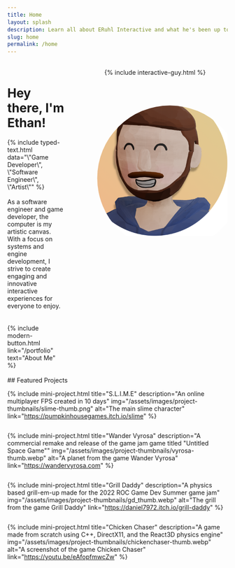 ```yaml
---
title: Home
layout: splash
description: Learn all about ERuhl Interactive and what he's been up to! 
slug: home
permalink: /home
---
```


<style>
    #column-right
    {
       text-align:center; 
       margin-left:40px;
    }
    #mini-projects
    {
        display: flex; 
        align-content: space-around;
        justify-content: space-between;
        flex-wrap: wrap;
    }
    #portrait
    { margin-top: 10%;}

 @media screen and (max-width: 900px) 
 {
    #header-intro
    {
        flex-direction: column;
    }
    #column-right
    {
        margin-left:0px;
        margin-top:50px;
    }
 }
 @media screen and (max-width: 600px)
 {

    #mini-projects
    {
        flex-direction: column;
    }
 }
</style>
<br>

<div style="display:flex" id="header-intro">
    <div id="column-left" style="flex-basis: 50%; flex-grow:5;">
<h1>Hey there, I'm <strong>Ethan</strong>!</h1>
{% include typed-text.html
    data="\"Game Developer\", \"Software Engineer\", \"Artist\""
%}
<br>
<br>
As a software engineer and game developer, the computer is my artistic canvas. With a focus on systems and engine development, I strive to create engaging and innovative interactive experiences for everyone to enjoy.
<br>
<br>
<br>
{% include modern-button.html link="/portfolio" text="About Me" %}
</div>
<div id="column-right">
    {% include interactive-guy.html %}
    <img src="/assets/images/portrait.png" id="portrait" style="width:400px;  clip-path:circle(50% at 200px 200px);" alt="E-Ruhl Interactive's Avatar">
</div>

</div>
<br>
## Featured Projects

<div id="mini-projects" style="">

{% include mini-project.html
    title="S.L.I.M.E"
    description="An online multiplayer FPS created in 10 days"
    img="/assets/images/project-thumbnails/slime-thumb.png"
    alt="The main slime character"
    link="https://pumpkinhousegames.itch.io/slime"
%}

{% include mini-project.html
    title="Wander Vyrosa"
    description="A commercial remake and release of the game jam game titled \"Untitled Space Game\""
    img="/assets/images/project-thumbnails/vyrosa-thumb.webp"
    alt="A planet from the game Wander Vyrosa"
    link="https://wandervyrosa.com"
%}

{% include mini-project.html
    title="Grill Daddy" description="A physics based grill-em-up made for the 2022 ROC Game Dev Summer game jam"
    img="/assets/images/project-thumbnails/gd_thumb.webp"
    alt="The grill from the game Grill Daddy"
    link="https://daniel7972.itch.io/grill-daddy"
%}

{% include mini-project.html
    title="Chicken Chaser"
    description="A game made from scratch using C++, DirectX11, and the React3D physics engine"
    img="/assets/images/project-thumbnails/chickenchaser-thumb.webp"
    alt="A screenshot of the game Chicken Chaser"
    link="https://youtu.be/eAfopfmwcZw"
%}
</div>
